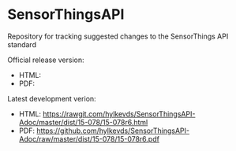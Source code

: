 # SensorThingsAPI
Repository for tracking suggested changes to the SensorThings API standard

Official release version:
* HTML:
* PDF:

Latest development verion:
* HTML: https://rawgit.com/hylkevds/SensorThingsAPI-Adoc/master/dist/15-078/15-078r6.html
* PDF: https://github.com/hylkevds/SensorThingsAPI-Adoc/raw/master/dist/15-078/15-078r6.pdf
